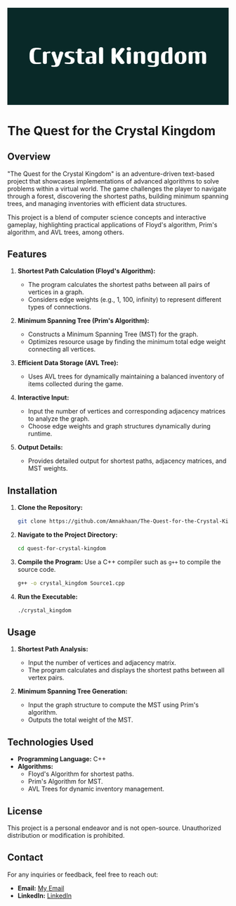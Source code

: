 ![image_alt](https://github.com/Amnakhaan/The-Quest-for-the-Crystal-Kingdom/blob/56c6b694c98b0069d23c3ee8fece4b20e9b81c18/Crystal_Kingdom.png)
# The Quest for the Crystal Kingdom
## Overview

"The Quest for the Crystal Kingdom" is an adventure-driven text-based project that showcases implementations of advanced algorithms to solve problems within a virtual world. The game challenges the player to navigate through a forest, discovering the shortest paths, building minimum spanning trees, and managing inventories with efficient data structures.

This project is a blend of computer science concepts and interactive gameplay, highlighting practical applications of Floyd's algorithm, Prim's algorithm, and AVL trees, among others.

## Features

1. **Shortest Path Calculation (Floyd's Algorithm):**
   - The program calculates the shortest paths between all pairs of vertices in a graph.
   - Considers edge weights (e.g., 1, 100, infinity) to represent different types of connections.

2. **Minimum Spanning Tree (Prim's Algorithm):**
   - Constructs a Minimum Spanning Tree (MST) for the graph.
   - Optimizes resource usage by finding the minimum total edge weight connecting all vertices.

3. **Efficient Data Storage (AVL Tree):**
   - Uses AVL trees for dynamically maintaining a balanced inventory of items collected during the game.

4. **Interactive Input:**
   - Input the number of vertices and corresponding adjacency matrices to analyze the graph.
   - Choose edge weights and graph structures dynamically during runtime.

5. **Output Details:**
   - Provides detailed output for shortest paths, adjacency matrices, and MST weights.

## Installation

1. **Clone the Repository:**
   ```bash
   git clone https://github.com/Amnakhaan/The-Quest-for-the-Crystal-Kingdom.git
   ```

2. **Navigate to the Project Directory:**
   ```bash
   cd quest-for-crystal-kingdom
   ```

3. **Compile the Program:**
   Use a C++ compiler such as `g++` to compile the source code.
   ```bash
   g++ -o crystal_kingdom Source1.cpp
   ```

4. **Run the Executable:**
   ```bash
   ./crystal_kingdom
   ```

## Usage

1. **Shortest Path Analysis:**
   - Input the number of vertices and adjacency matrix.
   - The program calculates and displays the shortest paths between all vertex pairs.

2. **Minimum Spanning Tree Generation:**
   - Input the graph structure to compute the MST using Prim's algorithm.
   - Outputs the total weight of the MST.

## Technologies Used

- **Programming Language:** C++
- **Algorithms:**
  - Floyd's Algorithm for shortest paths.
  - Prim's Algorithm for MST.
  - AVL Trees for dynamic inventory management.

## License

This project is a personal endeavor and is not open-source. Unauthorized distribution or modification is prohibited.

## Contact

For any inquiries or feedback, feel free to reach out:

- **Email:** [My Email](amnakhann313@gmail.com)
- **LinkedIn:** [LinkedIn](https://www.linkedin.com/in/amna-khann313/)

